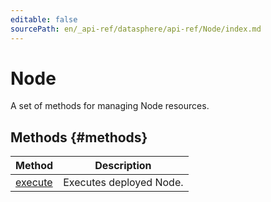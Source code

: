 ```yaml
---
editable: false
sourcePath: en/_api-ref/datasphere/api-ref/Node/index.md
---
```



# Node
A set of methods for managing Node resources.

## Methods {#methods}
Method | Description
--- | ---
[execute](execute.md) | Executes deployed Node.